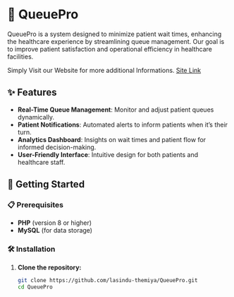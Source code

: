 # 🏥 QueuePro

QueuePro is a system designed to minimize patient wait times, enhancing the healthcare experience by streamlining queue management. Our goal is to improve patient satisfaction and operational efficiency in healthcare facilities.

Simply Visit our Website for more additional Informations.
[Site Link](https://queuepro.lk/)

## ✨ Features

- **Real-Time Queue Management**: Monitor and adjust patient queues dynamically.
- **Patient Notifications**: Automated alerts to inform patients when it’s their turn.
- **Analytics Dashboard**: Insights on wait times and patient flow for informed decision-making.
- **User-Friendly Interface**: Intuitive design for both patients and healthcare staff.

## 🚀 Getting Started

### 📋 Prerequisites

- **PHP** (version 8 or higher)
- **MySQL** (for data storage)

### 🛠 Installation

1. **Clone the repository:**
   ```bash
   git clone https://github.com/lasindu-themiya/QueuePro.git
   cd QueuePro
